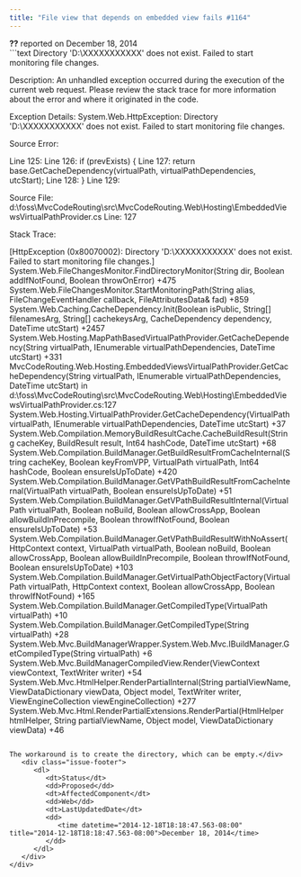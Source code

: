 ```yaml
---
title: "File view that depends on embedded view fails #1164"
---
```

<div class="issue-report">
   <div class="issue-header"><b>??</b> reported on 
      <time datetime="2014-12-18T18:18:47.563-08:00" title="2014-12-18T18:18:47.563-08:00">December 18, 2014</time>
   </div>
   <div class="issue-message" markdown="1">```text
Directory 'D:\XXXXXXXXXXX' does not exist. Failed to start monitoring file changes.

Description: An unhandled exception occurred during the execution of the current web request. Please review the stack trace for more information about the error and where it originated in the code. 

Exception Details: System.Web.HttpException: Directory 'D:\XXXXXXXXXXX' does not exist. Failed to start monitoring file changes.

Source Error: 


Line 125:
Line 126:         if (prevExists) {
Line 127:            return base.GetCacheDependency(virtualPath, virtualPathDependencies, utcStart);
Line 128:         }
Line 129:

Source File: d:\foss\MvcCodeRouting\src\MvcCodeRouting.Web\Hosting\EmbeddedViewsVirtualPathProvider.cs    Line: 127 

Stack Trace: 


[HttpException (0x80070002): Directory 'D:\XXXXXXXXXXX' does not exist. Failed to start monitoring file changes.]
   System.Web.FileChangesMonitor.FindDirectoryMonitor(String dir, Boolean addIfNotFound, Boolean throwOnError) +475
   System.Web.FileChangesMonitor.StartMonitoringPath(String alias, FileChangeEventHandler callback, FileAttributesData& fad) +859
   System.Web.Caching.CacheDependency.Init(Boolean isPublic, String[] filenamesArg, String[] cachekeysArg, CacheDependency dependency, DateTime utcStart) +2457
   System.Web.Hosting.MapPathBasedVirtualPathProvider.GetCacheDependency(String virtualPath, IEnumerable virtualPathDependencies, DateTime utcStart) +331
   MvcCodeRouting.Web.Hosting.EmbeddedViewsVirtualPathProvider.GetCacheDependency(String virtualPath, IEnumerable virtualPathDependencies, DateTime utcStart) in d:\foss\MvcCodeRouting\src\MvcCodeRouting.Web\Hosting\EmbeddedViewsVirtualPathProvider.cs:127
   System.Web.Hosting.VirtualPathProvider.GetCacheDependency(VirtualPath virtualPath, IEnumerable virtualPathDependencies, DateTime utcStart) +37
   System.Web.Compilation.MemoryBuildResultCache.CacheBuildResult(String cacheKey, BuildResult result, Int64 hashCode, DateTime utcStart) +68
   System.Web.Compilation.BuildManager.GetBuildResultFromCacheInternal(String cacheKey, Boolean keyFromVPP, VirtualPath virtualPath, Int64 hashCode, Boolean ensureIsUpToDate) +420
   System.Web.Compilation.BuildManager.GetVPathBuildResultFromCacheInternal(VirtualPath virtualPath, Boolean ensureIsUpToDate) +51
   System.Web.Compilation.BuildManager.GetVPathBuildResultInternal(VirtualPath virtualPath, Boolean noBuild, Boolean allowCrossApp, Boolean allowBuildInPrecompile, Boolean throwIfNotFound, Boolean ensureIsUpToDate) +53
   System.Web.Compilation.BuildManager.GetVPathBuildResultWithNoAssert(HttpContext context, VirtualPath virtualPath, Boolean noBuild, Boolean allowCrossApp, Boolean allowBuildInPrecompile, Boolean throwIfNotFound, Boolean ensureIsUpToDate) +103
   System.Web.Compilation.BuildManager.GetVirtualPathObjectFactory(VirtualPath virtualPath, HttpContext context, Boolean allowCrossApp, Boolean throwIfNotFound) +165
   System.Web.Compilation.BuildManager.GetCompiledType(VirtualPath virtualPath) +10
   System.Web.Compilation.BuildManager.GetCompiledType(String virtualPath) +28
   System.Web.Mvc.BuildManagerWrapper.System.Web.Mvc.IBuildManager.GetCompiledType(String virtualPath) +6
   System.Web.Mvc.BuildManagerCompiledView.Render(ViewContext viewContext, TextWriter writer) +54
   System.Web.Mvc.HtmlHelper.RenderPartialInternal(String partialViewName, ViewDataDictionary viewData, Object model, TextWriter writer, ViewEngineCollection viewEngineCollection) +277
   System.Web.Mvc.Html.RenderPartialExtensions.RenderPartial(HtmlHelper htmlHelper, String partialViewName, Object model, ViewDataDictionary viewData) +46
```

The workaround is to create the directory, which can be empty.</div>
   <div class="issue-footer">
      <dl>
         <dt>Status</dt>
         <dd>Proposed</dd>
         <dt>AffectedComponent</dt>
         <dd>Web</dd>
         <dt>LastUpdatedDate</dt>
         <dd>
            <time datetime="2014-12-18T18:18:47.563-08:00" title="2014-12-18T18:18:47.563-08:00">December 18, 2014</time>
         </dd>
      </dl>
   </div>
</div>